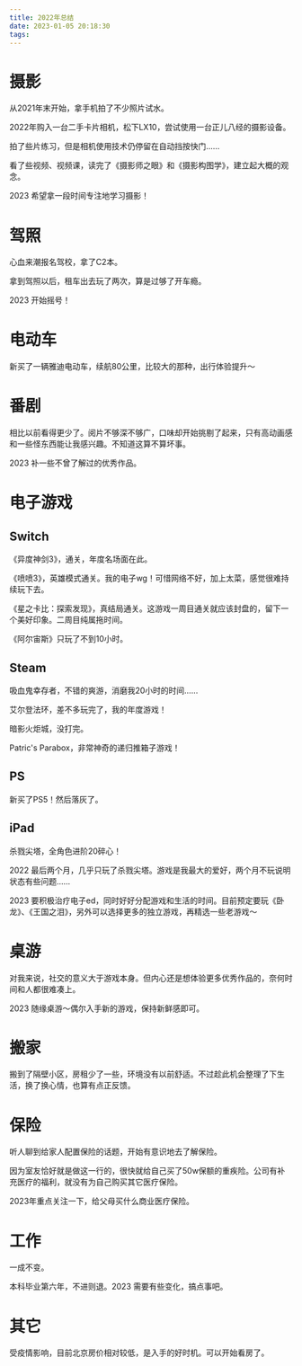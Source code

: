 ```yaml
---
title: 2022年总结
date: 2023-01-05 20:18:30
tags:
---
```


# 摄影

从2021年末开始，拿手机拍了不少照片试水。

2022年购入一台二手卡片相机，松下LX10，尝试使用一台正儿八经的摄影设备。

拍了些片练习，但是相机使用技术仍停留在自动挡按快门……

看了些视频、视频课，读完了《摄影师之眼》和《摄影构图学》，建立起大概的观念。

2023 希望拿一段时间专注地学习摄影！

# 驾照

心血来潮报名驾校，拿了C2本。

拿到驾照以后，租车出去玩了两次，算是过够了开车瘾。

2023 开始摇号！

# 电动车

新买了一辆雅迪电动车，续航80公里，比较大的那种，出行体验提升～

# 番剧

相比以前看得更少了。阅片不够深不够广，口味却开始挑剔了起来，只有高动画感和一些怪东西能让我感兴趣。不知道这算不算坏事。

2023 补一些不曾了解过的优秀作品。

# 电子游戏

## Switch

《异度神剑3》，通关，年度名场面在此。

《喷喷3》，英雄模式通关。我的电子wg！可惜网络不好，加上太菜，感觉很难持续玩下去。

《星之卡比：探索发现》，真结局通关。这游戏一周目通关就应该封盘的，留下一个美好印象。二周目纯属拖时间。

《阿尔宙斯》只玩了不到10小时。

## Steam

吸血鬼幸存者，不错的爽游，消磨我20小时的时间……

艾尔登法环，差不多玩完了，我的年度游戏！

暗影火炬城，没打完。

Patric's Parabox，非常神奇的递归推箱子游戏！

## PS

新买了PS5！然后落灰了。

## iPad

杀戮尖塔，全角色进阶20碎心！

2022 最后两个月，几乎只玩了杀戮尖塔。游戏是我最大的爱好，两个月不玩说明状态有些问题……

2023 要积极治疗电子ed，同时好好分配游戏和生活的时间。目前预定要玩《卧龙》、《王国之泪》，另外可以选择更多的独立游戏，再精选一些老游戏～

# 桌游

对我来说，社交的意义大于游戏本身。但内心还是想体验更多优秀作品的，奈何时间和人都很难凑上。

2023 随缘桌游～偶尔入手新的游戏，保持新鲜感即可。

# 搬家

搬到了隔壁小区，房租少了一些，环境没有以前舒适。不过趁此机会整理了下生活，换了换心情，也算有点正反馈。

# 保险

听人聊到给家人配置保险的话题，开始有意识地去了解保险。

因为室友恰好就是做这一行的，很快就给自己买了50w保额的重疾险。公司有补充医疗的福利，就没有为自己购买其它医疗保险。

2023年重点关注一下，给父母买什么商业医疗保险。

# 工作

一成不变。

本科毕业第六年，不进则退。2023 需要有些变化，搞点事吧。

# 其它

受疫情影响，目前北京房价相对较低，是入手的好时机。可以开始看房了。
